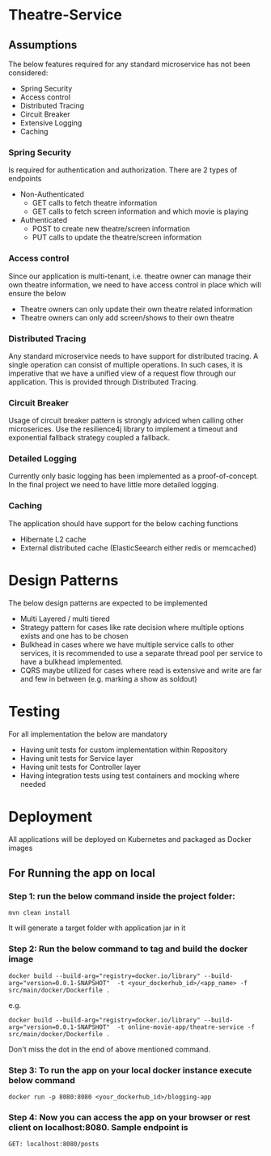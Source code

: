 # Theatre-Service

## Assumptions
The below features required for any standard microservice has not been considered:
- Spring Security
- Access control
- Distributed Tracing
- Circuit Breaker
- Extensive Logging
- Caching

### Spring Security
Is required for authentication and authorization. There are 2 types of endpoints
- Non-Authenticated
   - GET calls to fetch theatre information
   - GET calls to fetch screen information and which movie is playing
- Authenticated
   - POST to create new theatre/screen information
   - PUT calls to update the theatre/screen information

### Access control
Since our application is multi-tenant, i.e. theatre owner can manage their own theatre information,
we need to have access control in place which will ensure the below
- Theatre owners can only update their own theatre related information
- Theatre owners can only add screen/shows to their own theatre

### Distributed Tracing
Any standard microservice needs to have support for distributed tracing.
A single operation can consist of multiple operations. In such cases, it is imperative that we have a unified view of
a request flow through our application. This is provided through Distributed Tracing.

### Circuit Breaker
Usage of circuit breaker pattern is strongly adviced when calling other microserices. Use the resilience4j library
to implement a timeout and exponential fallback strategy coupled a fallback.



### Detailed Logging
Currently only basic logging has been implemented as a proof-of-concept. In the final project we need to have
little more detailed logging.

### Caching
The application should have support for the below caching functions
- Hibernate L2 cache
- External distributed cache (ElasticSeearch either redis or memcached)

# Design Patterns

The below design patterns are expected to be implemented
- Multi Layered / multi tiered
- Strategy pattern for cases like rate decision where multiple options exists and one has to be chosen
- Bulkhead in cases where we have multiple service calls to other services, it is recommended to use  a separate thread pool per service to have a bulkhead implemented.
- CQRS maybe utilized for cases where read is extensive and write are far and few in between (e.g. marking a show as soldout)

# Testing
For all implementation the below are mandatory
- Having unit tests for custom implementation within Repository
- Having unit tests for Service layer
- Having unit tests for Controller layer
- Having integration tests using test containers and mocking where needed

# Deployment
All applications will be deployed on Kubernetes and packaged as Docker images


## For Running the app on local
### Step 1: run the below command inside the project folder:

```
mvn clean install
```
It will generate a target folder with application jar in it


### Step 2: Run the below command to tag and build the docker image

```
docker build --build-arg="registry=docker.io/library" --build-arg="version=0.0.1-SNAPSHOT"  -t <your_dockerhub_id>/<app_name> -f src/main/docker/Dockerfile .
```
e.g.
```
docker build --build-arg="registry=docker.io/library" --build-arg="version=0.0.1-SNAPSHOT"  -t online-movie-app/theatre-service -f src/main/docker/Dockerfile .
```

Don't miss the dot in the end of above mentioned command.

### Step 3: To run the app on your local docker instance execute below command
```
docker run -p 8080:8080 <your_dockerhub_id>/blogging-app
```

### Step 4: Now you can access the app on your browser or rest client on localhost:8080. Sample endpoint is
```
GET: localhost:8080/posts
```

